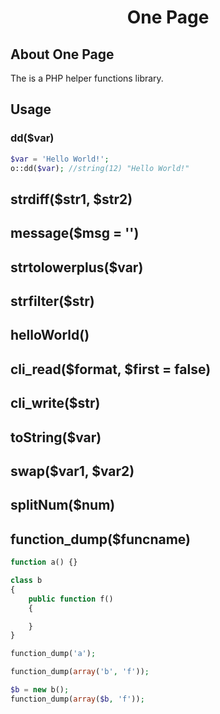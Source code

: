 <h1><p align="center">One Page</p></h1>

## About One Page
The is a PHP helper functions library.

## Usage
### dd($var)
```php
$var = 'Hello World!';
o::dd($var); //string(12) "Hello World!"
```
## strdiff($str1, $str2)

## message($msg = '')

## strtolowerplus($var)

## strfilter($str)

## helloWorld()

## cli_read($format, $first = false)

## cli_write($str)

## toString($var)

## swap($var1, $var2)

## splitNum($num)

## function_dump($funcname)
```php
function a() {}

class b 
{
    public function f() 
    {

    }
}

function_dump('a');

function_dump(array('b', 'f'));

$b = new b();
function_dump(array($b, 'f'));
```
